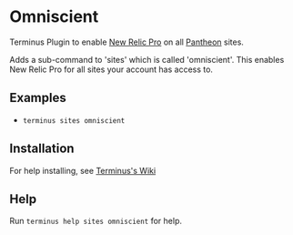 # Omniscient

Terminus Plugin to enable [New Relic Pro]() on all [Pantheon](https://www.pantheon.io) sites.

Adds a sub-command to 'sites' which is called 'omniscient'. This enables New Relic Pro for all sites your account has access to.

## Examples
* `terminus sites omniscient`

## Installation
For help installing, see [Terminus's Wiki](https://github.com/pantheon-systems/terminus/wiki/Plugins)

## Help
Run `terminus help sites omniscient` for help.
